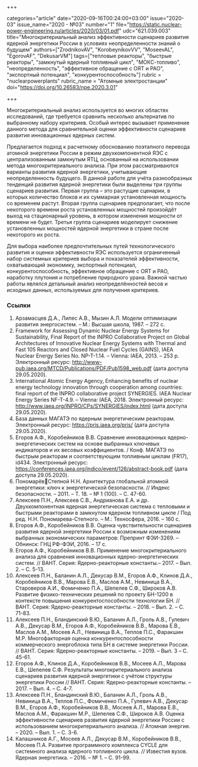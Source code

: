 +++

categories="article"
date="2020-09-16T00:24:00+03:00"
issue="2020-03"
issue_name="2020 - №03"
number="1"
file="https://static.nuclear-power-engineering.ru/articles/2020/03/01.pdf"
udc="621.039.003"
title="Многокритериальный анализ эффективности сценариев развития ядерной энергетики России в условиях неопределенности знаний о будущем"
authors=["ZrodnikovAV", "KorobeynikovVV", "MoseevAL", "EgorovAF", "DekusarVM"]
tags=["тепловые реакторы", "быстрые реакторы", "замкнутый ядерный топливный цикл", "МОКС-топливо", "неопределенность", "эффективное обращение с ОЯТ и РАО", "экспортный потенциал", "конкурентоспособность"]
rubric = "nuclearpowerplants"
rubric_name = "Aтомные электростанции"
doi="https://doi.org/10.26583/npe.2020.3.01"

+++

Многокритериальный анализ используется во многих областях исследований, где требуется сравнить несколько альтернатив по выбранному набору критериев. Особый интерес вызывает применение данного метода для сравнительной оценки эффективности сценариев развития инновационных ядерных систем.

Предлагается подход к расчетному обоснованию поэтапного перевода атомной энергетики России в режим двухкомпонентной ЯЭС с централизованным замкнутым ЯТЦ, основанный на использовании метода многокритериального анализа. При этом рассматриваются варианты развития ядерной энергетики, учитывающие неопределенность будущего. В данной работе для учёта разнообразных тенденций развития ядерной энергетики были выделены три группы сценариев развития. Первая группа – это растущие сценарии, в которых количество блоков и их суммарная установленная мощность со временем растут. Вторая группа сценариев предполагает, что после некоторого времени роста установленных мощностей произойдёт выход на стационарный уровень, в котором изменения мощности от времени не будет. Третья группа сценариев моделирует снижение установленных мощностей ядерной энергетики в стране после некоторого их роста.

Для выбора наиболее предпочтительных путей технологического развития и оценки эффективности ЯЭС используется ограниченный набор системных критериев выбора и показателей эффективности, охватывающий экономику, экспортный потенциал, конкурентоспособность, эффективное обращение с ОЯТ и РАО, наработку плутония и потребление природного урана. Важной частью работы являлся детальный анализ неопределённостей весов и исходных данных, используемых для получения критериев.

### Ссылки

1. Арзамасцев Д.А., Липес А.В., Мызин А.Л. Модели оптимизации развития энергосистем. – М.: Высшая школа, 1987. – 272 с.
2. Framework for Assessing Dynamic Nuclear Energy Systems for Sustainability, Final Report of the INPRO Collaborative Project on Global Architectures of Innovative Nuclear Energy Systems with Thermal and Fast 105 Reactors and Closed Nuclear Fuel Cycles (GAINS), IAEA Nuclear Energy Series No. NP-T-1.14. – Vienna: IAEA, 2013. – 253 p. Электронный ресурс: http://www-pub.iaea.org/MTCD/Publications/PDF/Pub1598_web.pdf (дата доступа 29.05.2020).
3. International Atomic Energy Agency, Enhancing benefits of nuclear energy technology innovation through cooperation among countries: final report of the INPRO collaborative project SYNERGIES. IAEA Nuclear Energy Series NF-T-4.9. – Vienna: IAEA, 2018. Электронный ресурс: http://www.iaea.org/INPRO/CPs/SYNERGIES/index.html (дата доступа 29.05.2020).
4. База данных МАГАТЭ по ядерным энергетическим реакторам. Электронный ресурс: https://pris.iaea.org/pris/ (дата доступа 29.05.2020).
5. Егоров А.Ф., Коробейников В.В. Сравнение инновационных ядерно-энергетических систем на основе выбранных ключевых индикаторов и их весовых коэффициентов. / Конф. МАГАТЭ по быстрым реакторам и соответствующим топливным циклам (FR17), id434. Электронный ресурс: https://conferences.iaea.org/indico/event/126/abstract-book.pdf (дата доступа 29.05.2020).
6. ПономарёвСтепной Н.Н. Архитектура глобальной атомной энергетики: ключ к энергетической безопасности. // Индекс безопасности. – 2011. – Т. 18. – № 1 (100). – С. 47-60.
7. Алексеев П.Н., Алексеев С.В., Андрианова Е.А. и др. Двухкомпонентная ядерная энергетическая система с тепловыми и быстрыми реакторами в замкнутом ядерном топливном цикле / Под ред. Н.Н. Пономарева-Степного. – М.: Техносфера, 2016. – 160 с.
8. Егоров А.Ф., Коробейников В.В. Оценка чувствительности сценариев развития ядерной энергетики России к возможным изменениям выбранных экономических параметров: Препринт ФЭИ-3269. – Обнинск: ГНЦ РФ-ФЭИ, 2016. – 17 с.
9. Егоров А.Ф., Коробейников В.В. Применение многокритериального анализа для сравнения инновационных ядерно-энергетических систем. // ВАНТ. Cерия: Ядерно-реакторные константы.– 2017. – Вып. 2. – С. 5-13.
10. Алексеев П.Н., Баланин А.Л., Декусар В.М., Егоров А.Ф., Клинов Д.А., Коробейников В.В., Марова Е.В., Маслов А.М., Невиница В.А., Староверов А.И., Фомиченко П.А., Шепелев С.Ф., Широков А.В. Развитие физико-технических решений по проекту БН-1200 в контексте повышения конкурентоспособности технологии БН. // ВАНТ. Cерия: Ядерно-реакторные константы. – 2018. – Вып. 2. – С. 71-83.
11. Алексеев П.Н., Бландинский В.Ю., Баланин А.Л., Гроль А.В., Гулевич А.В., Декусар В.М., Егоров А.Ф., Коробейников В.В., Марова Е.В., Маслов А.М., Мосеев А.Л., Невиница В.А., Теплов П.С., Фаракшин М.Р. Многофакторная оценка конкурентоспособности коммерческого энергоблока типа БН в системе энергетики России. // ВАНТ. Cерия: Ядерно-реакторные константы. – 2019. – Вып. 3 – C. 45-61.
12. Егоров А.Ф., Клинов Д.А., Коробейников В.В., Мосеев А.Л., Марова Е.В., Шепелев С.Ф. Результаты многокритериального анализа сценариев развития ядерной энергетики с учётом структуры энергетики России // ВАНТ. Cерия: Ядерно-реакторные константы. – 2017. – Вып. 4. – С. 4-7.
13. Алексеев П.Н., Бландинский В.Ю., Баланин А.Л., Гроль А.В., Невиница В.А., Теплов П.С., Фомиченко П.А., Гулевич А.В., Декусар В.М., Егоров А.Ф., Коробейников В.В., Мосеев А.Л., Марова Е.В., Маслов А.М., Фаракшин М.Р., Шепелев С.Ф., Широков А.В. Оценка эффективности сценариев развития ядерной энергетики России с использованием многокритериального анализа. // Атомная энергия. – 2020. – Вып. 1. – C. 3-6.
14. Калашников А.Г., Мосеев А.Л., Декусар В.М., Коробейников В.В., Мосеев П.А. Развитие программного комплекса CYCLE для системного анализа ядерного топливного цикла. // Известия вузов. Ядерная энергетика. – 2016. – № 1. – C. 91-99.